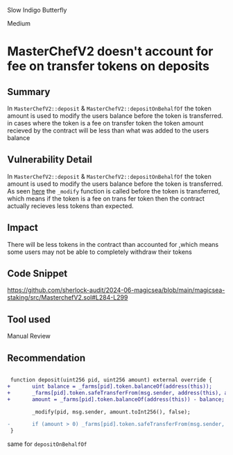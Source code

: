 Slow Indigo Butterfly

Medium

# MasterChefV2 doesn't account for fee on transfer tokens on deposits

## Summary

In `MasterChefV2::deposit` & `MasterChefV2::depositOnBehalfOf` the token amount is used to modify the users balance before the token is transferred.
in cases where the token is a fee on transfer token the token amount recieved by the contract will be less than what was added to the users balance

## Vulnerability Detail

In `MasterChefV2::deposit` & `MasterChefV2::depositOnBehalfOf` the token amount is used to modify the users balance before the token is transferred.
As seen [here](https://github.com/sherlock-audit/2024-06-magicsea/blob/main/magicsea-staking/src/MasterchefV2.sol#L284-L299) the `_modify` function is called before the token is transferred, which means if the token is a fee on trans fer token then the contract actually recieves less tokens than expected.

## Impact

There will be less tokens in the contract than accounted for ,which means some users may not be able to completely withdraw their tokens

## Code Snippet

https://github.com/sherlock-audit/2024-06-magicsea/blob/main/magicsea-staking/src/MasterchefV2.sol#L284-L299

## Tool used

Manual Review

## Recommendation

```diff

 function deposit(uint256 pid, uint256 amount) external override {
+       uint balance = _farms[pid].token.balanceOf(address(this));
+       _farms[pid].token.safeTransferFrom(msg.sender, address(this), amount);
+       amount = _farms[pid].token.balanceOf(address(this)) - balance;

        _modify(pid, msg.sender, amount.toInt256(), false);

-       if (amount > 0) _farms[pid].token.safeTransferFrom(msg.sender, address(this), amount);
 }
```
same for `depositOnBehalfOf`
